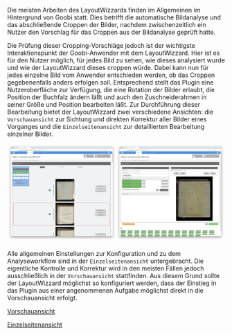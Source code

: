 Die meisten Arbeiten des LayoutWizzards finden im Allgemeinen im Hintergrund von Goobi statt. Dies betrifft die automatische Bildanalyse und das abschließende Croppen der Bilder, nachdem zwischenzeitlich ein Nutzer den Vorschlag für das Croppen aus der Bildanalyse geprüft hatte.

Die Prüfung dieser Cropping-Vorschläge jedoch ist der wichtigste Interaktionspunkt der Goobi-Anwender mit dem LayoutWizzard. Hier ist es für den Nutzer möglich, für jedes Bild zu sehen, wie dieses analysiert wurde und wie der LayoutWizzard dieses croppen würde. Dabei kann nun für jedes einzelne Bild vom Anwender entschieden werden, ob das Croppen gegebenenfalls anders erfolgen soll. Entsprechend stellt das Plugin eine Nutzeroberfläche zur Verfügung, die eine Rotation der Bilder erlaubt, die Position der Buchfalz ändern läßt und auch den Zuschneiderahmen in seiner Größe und Position bearbeiten läßt. Zur Durchführung dieser Bearbeitung bietet der LayoutWizzard zwei verschiedene Ansichten: die `Vorschauansicht` zur Sichtung und direkten Korrektur aller Bilder eines Vorganges und die `Einzelseitenansicht` zur detaillierten Bearbeitung einzelner Bilder.

![Vorschauansicht und Einzelseitenansicht im Vergleich](images/goobi-plugin-step-layoutwizzard_screen_views.png)

Alle allgemeinen Einstellungen zur Konfiguration und zu dem Analyseworkflow sind in der `Einzelseitenansicht` untergebracht. Die eigentliche Kontrolle und Korrektur wird in den meisten Fällen jedoch ausschließlich in der `Vorschauansicht` stattfinden. Aus diesem Grund sollte der LayoutWizzard möglichst so konfiguriert werden, dass der Einstieg in das Plugin aus einer angenommenen Aufgabe möglichst direkt in die Vorschauansicht erfolgt.

[Vorschauansicht](goobi-plugin-step-layoutwizzard_page_01_01_de.md)

[Einzelseitenansicht](goobi-plugin-step-layoutwizzard_page_01_02_00_de.md)